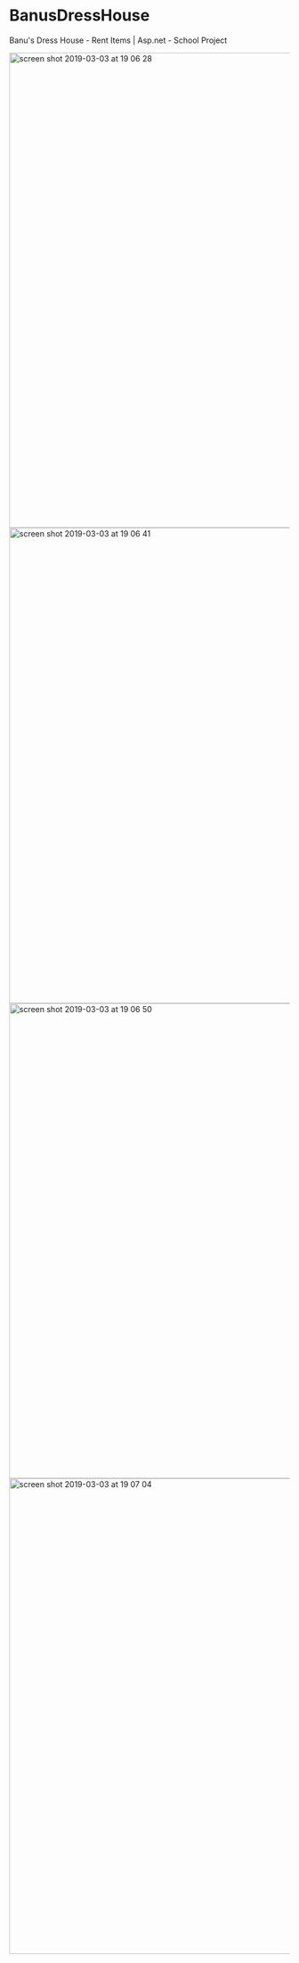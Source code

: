 # BanusDressHouse
Banu's Dress House - Rent Items | Asp.net - School Project

<img width="853" alt="screen shot 2019-03-03 at 19 06 28" src="https://user-images.githubusercontent.com/16918473/53697958-a9fa3e80-3de7-11e9-969e-a8d09c48bb1e.png">
<img width="854" alt="screen shot 2019-03-03 at 19 06 41" src="https://user-images.githubusercontent.com/16918473/53697959-a9fa3e80-3de7-11e9-810c-91d4da3500aa.png">
<img width="853" alt="screen shot 2019-03-03 at 19 06 50" src="https://user-images.githubusercontent.com/16918473/53697960-a9fa3e80-3de7-11e9-8b8a-c791b651f916.png">
<img width="854" alt="screen shot 2019-03-03 at 19 07 04" src="https://user-images.githubusercontent.com/16918473/53697961-aa92d500-3de7-11e9-9780-c4edf76707a9.png">
